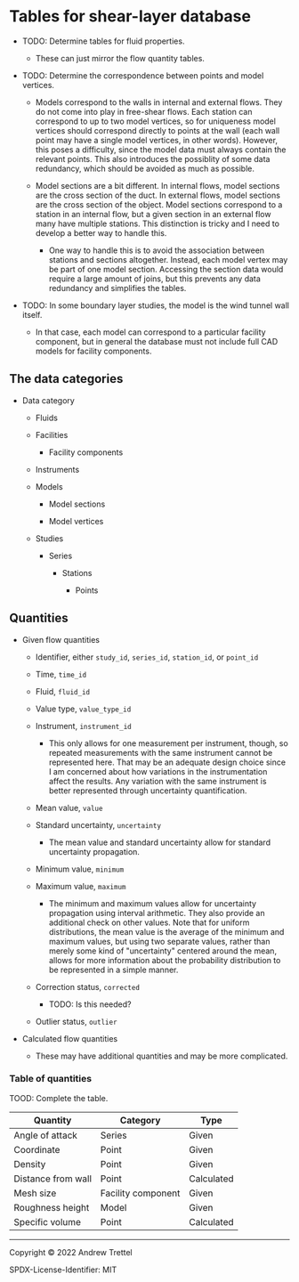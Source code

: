Tables for shear-layer database
===============================

- TODO: Determine tables for fluid properties.

    - These can just mirror the flow quantity tables.

- TODO: Determine the correspondence between points and model vertices.

    - Models correspond to the walls in internal and external flows.  They do
      not come into play in free-shear flows.  Each station can correspond to
      up to two model vertices, so for uniqueness model vertices should
      correspond directly to points at the wall (each wall point may have a
      single model vertices, in other words).  However, this poses a
      difficulty, since the model data must always contain the relevant points.
      This also introduces the possiblity of some data redundancy, which should
      be avoided as much as possible.

    - Model sections are a bit different.  In internal flows, model sections
      are the cross section of the duct.  In external flows, model sections are
      the cross section of the object.  Model sections correspond to a station
      in an internal flow, but a given section in an external flow many have
      multiple stations.  This distinction is tricky and I need to develop a
      better way to handle this.

        - One way to handle this is to avoid the association between stations
          and sections altogether.  Instead, each model vertex may be part of
          one model section.  Accessing the section data would require a large
          amount of joins, but this prevents any data redundancy and simplifies
          the tables.

- TODO: In some boundary layer studies, the model is the wind tunnel wall
  itself. 
  
    - In that case, each model can correspond to a particular facility
      component, but in general the database must not include full CAD models
      for facility components.


## The data categories

- Data category

    - Fluids

    - Facilities

        - Facility components

    - Instruments

    - Models

        - Model sections

        - Model vertices

    - Studies

        - Series

            - Stations

                - Points


## Quantities

- Given flow quantities

    - Identifier, either `study_id`, `series_id`, `station_id`, or `point_id`

    - Time, `time_id`

    - Fluid, `fluid_id`

    - Value type, `value_type_id`

    - Instrument, `instrument_id`

        - This only allows for one measurement per instrument, though, so
          repeated measurements with the same instrument cannot be represented
          here.  That may be an adequate design choice since I am concerned
          about how variations in the instrumentation affect the results.  Any
          variation with the same instrument is better represented through
          uncertainty quantification.

    - Mean value, `value`

    - Standard uncertainty, `uncertainty`

        - The mean value and standard uncertainty allow for standard
          uncertainty propagation.

    - Minimum value, `minimum`

    - Maximum value, `maximum`

        - The minimum and maximum values allow for uncertainty propagation
          using interval arithmetic.  They also provide an additional check on
          other values.  Note that for uniform distributions, the mean value is
          the average of the minimum and maximum values, but using two separate
          values, rather than merely some kind of "uncertainty" centered around
          the mean, allows for more information about the probability
          distribution to be represented in a simple manner.

    - Correction status, `corrected`

        - TODO: Is this needed?

    - Outlier status, `outlier`

- Calculated flow quantities

    - These may have additional quantities and may be more complicated.


### Table of quantities

TOOD: Complete the table.

| Quantity           | Category           | Type       |
| ------------------ | ------------------ | ---------- |
| Angle of attack    | Series             | Given      |
| Coordinate         | Point              | Given      |
| Density            | Point              | Given      |
| Distance from wall | Point              | Calculated |
| Mesh size          | Facility component | Given      |
| Roughness height   | Model              | Given      |
| Specific volume    | Point              | Calculated |


-------------------------------------------------------------------------------

Copyright © 2022 Andrew Trettel

SPDX-License-Identifier: MIT

